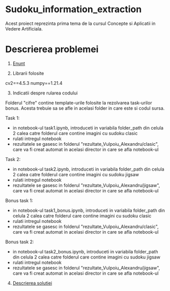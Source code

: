 # Sudoku_information_extraction
Acest proiect reprezinta prima tema de la cursul Concepte si Aplicatii in Vedere Artificiala.

# Descrierea problemei
1. <a href="https://github.com/AlexVulpoiu/Sudoku_information_extraction/blob/main/tema1.pdf">Enunt</a>

2. Librarii folosite

cv2==4.5.3
numpy==1.21.4



3. Indicatii despre rularea codului

Folderul "cifre" contine template-urile folosite la rezolvarea task-urilor bonus. Acesta trebuie sa se afle in acelasi folder in care este si codul sursa.

Task 1:
- in notebook-ul task1.ipynb, introduceti in variabila folder_path din celula 2 calea catre folderul care contine imagini cu sudoku clasic
- rulati intregul notebook
- rezultatele se gasesc in folderul "rezultate_Vulpoiu_Alexandru/clasic", care va fi creat automat in acelasi director in care se afla notebook-ul

Task 2:
- in notebook-ul task2.ipynb, introduceti in variabila folder_path din celula 2 calea catre folderul care contine imagini cu sudoku jigsaw
- rulati intregul notebook
- rezultatele se gasesc in folderul "rezultate_Vulpoiu_Alexandru/jigsaw", care va fi creat automat in acelasi director in care se afla notebook-ul

Bonus task 1:
- in notebook-ul task1_bonus.ipynb, introduceti in variabila folder_path din celula 2 calea catre folderul care contine imagini cu sudoku clasic
- rulati intregul notebook
- rezultatele se gasesc in folderul "rezultate_Vulpoiu_Alexandru/clasic", care va fi creat automat in acelasi director in care se afla notebook-ul

Bonus task 2:
- in notebook-ul task2_bonus.ipynb, introduceti in variabila folder_path din celula 2 calea catre folderul care contine imagini cu sudoku jigsaw
- rulati intregul notebook
- rezultatele se gasesc in folderul "rezultate_Vulpoiu_Alexandru/jigsaw", care va fi creat automat in acelasi director in care se afla notebook-ul

4. <a href="https://github.com/AlexVulpoiu/Sudoku_information_extraction/blob/main/Tema1_CAVA_Vulpoiu_Alexandru_331.pdf">Descrierea solutiei</a>

